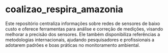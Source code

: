 # coalizao_respira_amazonia
Este repositório centraliza informações sobre redes de sensores de baixo custo e oferece ferramentas para análise e correção de medições, visando melhorar a precisão dos sensores. Ele também disponibiliza referências a metodologias internacionais, ajudando pesquisadores e profissionais a adotarem padrões e boas práticas no monitoramento ambiental.
